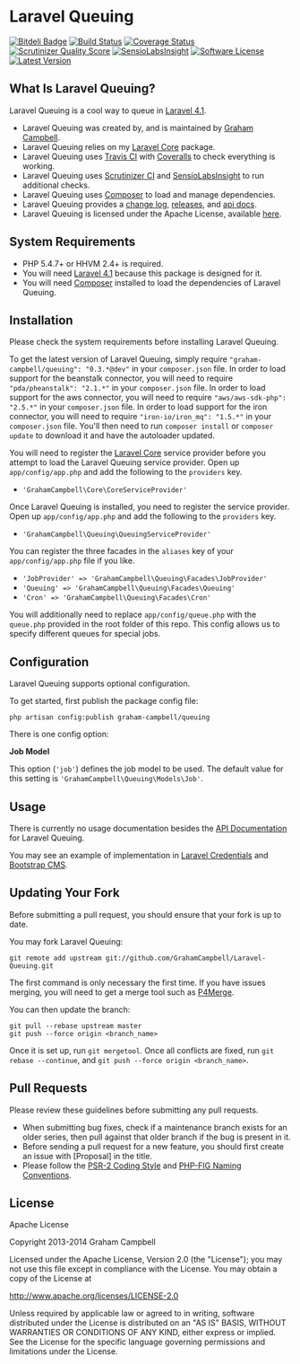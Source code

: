 Laravel Queuing
===============


[![Bitdeli Badge](https://d2weczhvl823v0.cloudfront.net/GrahamCampbell/Laravel-Queuing/trend.png)](https://bitdeli.com/free "Bitdeli Badge")
[![Build Status](https://travis-ci.org/GrahamCampbell/Laravel-Queuing.png)](https://travis-ci.org/GrahamCampbell/Laravel-Queuing)
[![Coverage Status](https://coveralls.io/repos/GrahamCampbell/Laravel-Queuing/badge.png)](https://coveralls.io/r/GrahamCampbell/Laravel-Queuing)
[![Scrutinizer Quality Score](https://scrutinizer-ci.com/g/GrahamCampbell/Laravel-Queuing/badges/quality-score.png?s=8aa8514610dfe89cd32922515c7ed35d0901bdd9)](https://scrutinizer-ci.com/g/GrahamCampbell/Laravel-Queuing)
[![SensioLabsInsight](https://insight.sensiolabs.com/projects/75cb257f-5622-49a1-aff1-eba21c2487e2/mini.png)](https://insight.sensiolabs.com/projects/75cb257f-5622-49a1-aff1-eba21c2487e2)
[![Software License](https://poser.pugx.org/graham-campbell/queuing/license.png)](https://github.com/GrahamCampbell/Laravel-Queuing/blob/master/LICENSE.md)
[![Latest Version](https://poser.pugx.org/graham-campbell/queuing/v/stable.png)](https://packagist.org/packages/graham-campbell/queuing)


## What Is Laravel Queuing?

Laravel Queuing is a cool way to queue in [Laravel 4.1](http://laravel.com).

* Laravel Queuing was created by, and is maintained by [Graham Campbell](https://github.com/GrahamCampbell).
* Laravel Queuing relies on my [Laravel Core](https://github.com/GrahamCampbell/Laravel-Core) package.
* Laravel Queuing uses [Travis CI](https://travis-ci.org/GrahamCampbell/Laravel-Queuing) with [Coveralls](https://coveralls.io/r/GrahamCampbell/Laravel-Queuing) to check everything is working.
* Laravel Queuing uses [Scrutinizer CI](https://scrutinizer-ci.com/g/GrahamCampbell/Laravel-Queuing) and [SensioLabsInsight](https://insight.sensiolabs.com/projects/75cb257f-5622-49a1-aff1-eba21c2487e2) to run additional checks.
* Laravel Queuing uses [Composer](https://getcomposer.org) to load and manage dependencies.
* Laravel Queuing provides a [change log](https://github.com/GrahamCampbell/Laravel-Queuing/blob/master/CHANGELOG.md), [releases](https://github.com/GrahamCampbell/Laravel-Queuing/releases), and [api docs](http://grahamcampbell.github.io/Laravel-Queuing).
* Laravel Queuing is licensed under the Apache License, available [here](https://github.com/GrahamCampbell/Laravel-Queuing/blob/master/LICENSE.md).


## System Requirements

* PHP 5.4.7+ or HHVM 2.4+ is required.
* You will need [Laravel 4.1](http://laravel.com) because this package is designed for it.
* You will need [Composer](https://getcomposer.org) installed to load the dependencies of Laravel Queuing.


## Installation

Please check the system requirements before installing Laravel Queuing.

To get the latest version of Laravel Queuing, simply require `"graham-campbell/queuing": "0.3.*@dev"` in your `composer.json` file. In order to load support for the beanstalk connector, you will need to require `"pda/pheanstalk": "2.1.*"` in your `composer.json` file. In order to load support for the aws connector, you will need to require `"aws/aws-sdk-php": "2.5.*"` in your `composer.json` file. In order to load support for the iron connector, you will need to require `"iron-io/iron_mq": "1.5.*"` in your `composer.json` file. You'll then need to run `composer install` or `composer update` to download it and have the autoloader updated.

You will need to register the [Laravel Core](https://github.com/GrahamCampbell/Laravel-Core) service provider before you attempt to load the Laravel Queuing service provider. Open up `app/config/app.php` and add the following to the `providers` key.

* `'GrahamCampbell\Core\CoreServiceProvider'`

Once Laravel Queuing is installed, you need to register the service provider. Open up `app/config/app.php` and add the following to the `providers` key.

* `'GrahamCampbell\Queuing\QueuingServiceProvider'`

You can register the three facades in the `aliases` key of your `app/config/app.php` file if you like.

* `'JobProvider' => 'GrahamCampbell\Queuing\Facades\JobProvider'`
* `'Queuing' => 'GrahamCampbell\Queuing\Facades\Queuing'`
* `'Cron' => 'GrahamCampbell\Queuing\Facades\Cron'`

You will additionally need to replace `app/config/queue.php` with the `queue.php` provided in the root folder of this repo. This config allows us to specify different queues for special jobs.


## Configuration

Laravel Queuing supports optional configuration.

To get started, first publish the package config file:

    php artisan config:publish graham-campbell/queuing

There is one config option:

**Job Model**

This option (`'job'`) defines the job model to be used. The default value for this setting is `'GrahamCampbell\Queuing\Models\Job'`.


## Usage

There is currently no usage documentation besides the [API Documentation](http://grahamcampbell.github.io/Laravel-Queuing
) for Laravel Queuing.

You may see an example of implementation in [Laravel Credentials](https://github.com/GrahamCampbell/Laravel-Credentials) and [Bootstrap CMS](https://github.com/GrahamCampbell/Bootstrap-CMS).


## Updating Your Fork

Before submitting a pull request, you should ensure that your fork is up to date.

You may fork Laravel Queuing:

    git remote add upstream git://github.com/GrahamCampbell/Laravel-Queuing.git

The first command is only necessary the first time. If you have issues merging, you will need to get a merge tool such as [P4Merge](http://perforce.com/product/components/perforce_visual_merge_and_diff_tools).

You can then update the branch:

    git pull --rebase upstream master
    git push --force origin <branch_name>

Once it is set up, run `git mergetool`. Once all conflicts are fixed, run `git rebase --continue`, and `git push --force origin <branch_name>`.


## Pull Requests

Please review these guidelines before submitting any pull requests.

* When submitting bug fixes, check if a maintenance branch exists for an older series, then pull against that older branch if the bug is present in it.
* Before sending a pull request for a new feature, you should first create an issue with [Proposal] in the title.
* Please follow the [PSR-2 Coding Style](https://github.com/php-fig/fig-standards/blob/master/accepted/PSR-2-coding-style-guide.md) and [PHP-FIG Naming Conventions](https://github.com/php-fig/fig-standards/blob/master/bylaws/002-psr-naming-conventions.md).


## License

Apache License

Copyright 2013-2014 Graham Campbell

Licensed under the Apache License, Version 2.0 (the "License");
you may not use this file except in compliance with the License.
You may obtain a copy of the License at

 http://www.apache.org/licenses/LICENSE-2.0

Unless required by applicable law or agreed to in writing, software
distributed under the License is distributed on an "AS IS" BASIS,
WITHOUT WARRANTIES OR CONDITIONS OF ANY KIND, either express or implied.
See the License for the specific language governing permissions and
limitations under the License.
